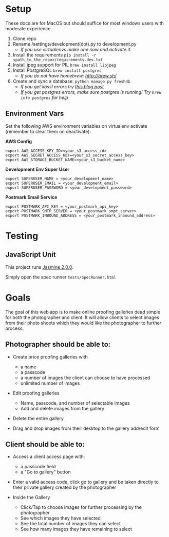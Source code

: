 Setup
===========
These docs are for MacOS but should suffice for most windows users with moderate experience.

1. Clone repo
2. Rename /settings/development(dot).py to development.py
    - *If you use virtualenvs make one now and activate it.*
3. Install the requirements `pip install -r <path_to_the_repo>/requirements.dev.txt`
4. Install jpeg support for PIL `brew install libjpeg`
5. Install PostgreSQL `brew install postgres`
    - *If you do not have homebrew: http://brew.sh/*
6. Create and sync a database: ```python manage.py freshdb```
    - *If you get libssl errors try [this blog post](http://joshuakehn.com/2013/10/13/Postgresapp-and-psycopg2-on-OS-X.html)*
    - *If you get postgres errors, make sure postgres is running!  Try `brew info postgres` for help*

## Environment Vars
Set the following AWS environment variables on virtualenv activate (remember to clear them on deactivate):

**AWS Config**

```
export AWS_ACCESS_KEY_ID=<your_s3_access_id>
export AWS_SECRET_ACCESS_KEY=<your_s3_secret_access_key>
export AWS_STORAGE_BUCKET_NAME=<your_s3_bucket_name>
```

**Development Env Super User**

```
export SUPERUSER_NAME = <your_development_name>
export SUPERUSER_EMAIL = <your_development_email>
export SUPERUSER_PASSWORD = <your_development_password>
```

**Postmark Email Service**

```
export POSTMARK_API_KEY = <your_postmark_api_key>
export POSTMARK_SMTP_SERVER = <your_postmark_smpt_server>
export POSTMARK_INBOUND_ADDRESS = <your_postmark_inbound_address>
```

# Testing

## JavaScript Unit

This project runs [Jasmine 2.0.0](https://github.com/pivotal/jasmine/).

Simply open the spec runner `tests/SpecRunner.html`


# Goals
The goal of this web app is to make online proofing galleries dead simple for both the photographer and client.  It will allow clients to select images from their photo shoots which they would like the photographer to further process.

## Photographer should be able to:

- Create price proofing galleries with
    - a name
    - a passcode
    - a number of images the client can choose to have processed
    - unlimited number of images

- Edit proofing galleries
    - Name, passcode, and number of selectable images
    - Add and delete images from the gallery

- Delete the entire gallery

- Drag and drop images from their desktop to the gallery add/edit form

## Client should be able to:

- Access a client access page with:
    - a passcode field
    - a "Go to gallery" button

- Enter a valid access code, click go to gallery and be taken directly to their private gallery created by the photographer

- Inside the Gallery
    - Click/Tap to choose images for further processing by the photographer
    - See which images they have selected
    - See the total number of images they can select
    - See how many images they have remaining to select
